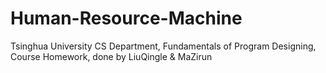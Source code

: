# Human-Resource-Machine
Tsinghua University CS Department,  Fundamentals of Program Designing, Course Homework, done by LiuQingle &amp; MaZirun
